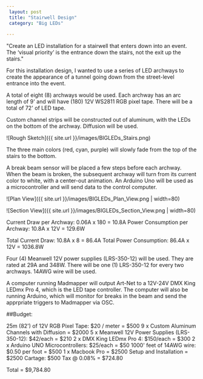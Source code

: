 ```yaml
---
 layout: post
 title: "Stairwell Design"
 category: "Big LEDs"
 
---
```


"Create an LED installation for a stairwell that enters down into an event. The ‘visual priority’ is the entrance down the stairs, not the exit up the stairs."

For this installation design, I wanted to use a series of LED archways to create the appearance of a tunnel going down from the street-level entrance into the event. 

A total of eight (8) archways would be used. Each archway has an arc length of 9' and will have (180) 12V WS2811 RGB pixel tape. There will be a total of 72' of LED tape. 

Custom channel strips will be constructed out of aluminum, with the LEDs on the bottom of the archway. Diffusion will be used. 

![Rough Sketch]({{ site.url }}/images/BIGLEDs_Stairs.png)

The three main colors (red, cyan, purple) will slowly fade from the top of the stairs to the bottom. 

A break beam sensor will be placed a few steps before each archway. When the beam is broken, the subsequent archway will turn from its current color to white, with a center-out animation. An Arduino Uno will be used as a microcontroller and will send data to the control computer. 

![Plan View]({{ site.url }}/images/BIGLEDs_Plan_View.png | width=80)

![Section View]({{ site.url }}/images/BIGLEDs_Section_View.png | width=80)


Current Draw per Archway: 0.06A x 180 = 10.8A
Power Consumption per Archway: 10.8A x 12V = 129.6W

Total Current Draw: 10.8A x 8 = 86.4A
Total Power Consumption: 86.4A x 12V = 1036.8W


Four (4) Meanwell 12V power supplies (LRS-350-12) will be used. They are rated at 29A and 348W.
There will be one (1) LRS-350-12 for every two archways. 14AWG wire will be used. 

A computer running Madmapper will output Art-Net to a 12V-24V DMX King LEDmx Pro 4, which is the LED tape controller.  The computer will also be running Arduino, which will monitor for breaks in the beam and send the apprpriate triggers to Madmapper via OSC. 


##Budget:

25m (82') of 12V RGB Pixel Tape: $20 / meter = $500
9 x Custom Aluminum Channels with Diffusion = $2000
5 x Meanwell 12V Power Supplies (LRS-350-12): $42/each = $210
2 x DMX King LEDmx Pro 4: $150/each = $300
2 x Arduino UNO Microcontrollers: $25/each = $50
1000' feet of 14AWG wire: $0.50 per foot = $500
1 x Macbook Pro = $2500
Setup and Installation = $2500
Cartage: $500
Tax @ 0.08% = $724.80

Total = $9,784.80


